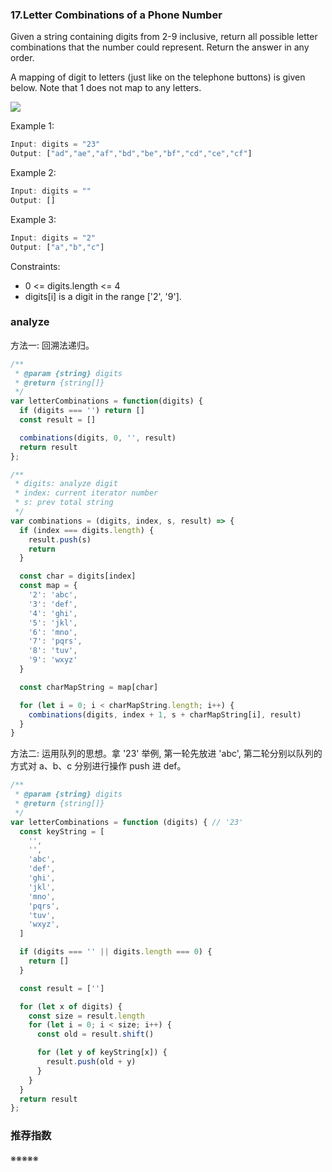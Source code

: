 ### 17.Letter Combinations of a Phone Number

Given a string containing digits from 2-9 inclusive, return all possible letter combinations that the number could represent. Return the answer in any order.

A mapping of digit to letters (just like on the telephone buttons) is given below. Note that 1 does not map to any letters.

![](https://upload.wikimedia.org/wikipedia/commons/thumb/7/73/Telephone-keypad2.svg/200px-Telephone-keypad2.svg.png)

Example 1:

```js
Input: digits = "23"
Output: ["ad","ae","af","bd","be","bf","cd","ce","cf"]
```

Example 2:

```js
Input: digits = ""
Output: []
```

Example 3:

```js
Input: digits = "2"
Output: ["a","b","c"]
```

Constraints:

* 0 <= digits.length <= 4
* digits[i] is a digit in the range ['2', '9'].

### analyze

方法一: 回溯法递归。

```js
/**
 * @param {string} digits
 * @return {string[]}
 */
var letterCombinations = function(digits) {
  if (digits === '') return []
  const result = []

  combinations(digits, 0, '', result)
  return result
};

/**
 * digits: analyze digit
 * index: current iterator number
 * s: prev total string
 */
var combinations = (digits, index, s, result) => {
  if (index === digits.length) {
    result.push(s)
    return
  }

  const char = digits[index]
  const map = {
    '2': 'abc',
    '3': 'def',
    '4': 'ghi',
    '5': 'jkl',
    '6': 'mno',
    '7': 'pqrs',
    '8': 'tuv',
    '9': 'wxyz'
  }

  const charMapString = map[char]

  for (let i = 0; i < charMapString.length; i++) {
    combinations(digits, index + 1, s + charMapString[i], result)
  }
}
```

方法二: 运用队列的思想。拿 '23' 举例, 第一轮先放进 'abc', 第二轮分别以队列的方式对 a、b、c 分别进行操作 push 进 def。

```js
/**
 * @param {string} digits
 * @return {string[]}
 */
var letterCombinations = function (digits) { // '23'
  const keyString = [
    '',
    '',
    'abc',
    'def',
    'ghi',
    'jkl',
    'mno',
    'pqrs',
    'tuv',
    'wxyz',
  ]

  if (digits === '' || digits.length === 0) {
    return []
  }

  const result = ['']

  for (let x of digits) {
    const size = result.length
    for (let i = 0; i < size; i++) {
      const old = result.shift()

      for (let y of keyString[x]) {
        result.push(old + y)
      }
    }
  }
  return result
};
```

### 推荐指数

※※※※※